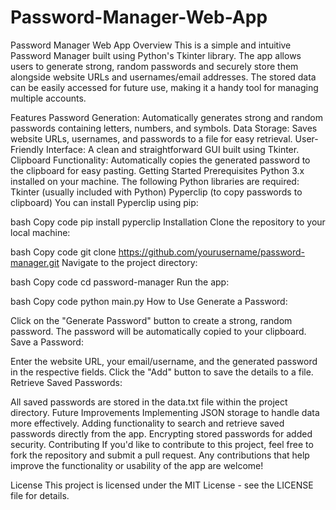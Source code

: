 # Password-Manager-Web-App

Password Manager Web App
Overview
This is a simple and intuitive Password Manager built using Python's Tkinter library. The app allows users to generate strong, random passwords and securely store them alongside website URLs and usernames/email addresses. The stored data can be easily accessed for future use, making it a handy tool for managing multiple accounts.

Features
Password Generation: Automatically generates strong and random passwords containing letters, numbers, and symbols.
Data Storage: Saves website URLs, usernames, and passwords to a file for easy retrieval.
User-Friendly Interface: A clean and straightforward GUI built using Tkinter.
Clipboard Functionality: Automatically copies the generated password to the clipboard for easy pasting.
Getting Started
Prerequisites
Python 3.x installed on your machine.
The following Python libraries are required:
Tkinter (usually included with Python)
Pyperclip (to copy passwords to clipboard)
You can install Pyperclip using pip:

bash
Copy code
pip install pyperclip
Installation
Clone the repository to your local machine:

bash
Copy code
git clone https://github.com/yourusername/password-manager.git
Navigate to the project directory:

bash
Copy code
cd password-manager
Run the app:

bash
Copy code
python main.py
How to Use
Generate a Password:

Click on the "Generate Password" button to create a strong, random password.
The password will be automatically copied to your clipboard.
Save a Password:

Enter the website URL, your email/username, and the generated password in the respective fields.
Click the "Add" button to save the details to a file.
Retrieve Saved Passwords:

All saved passwords are stored in the data.txt file within the project directory.
Future Improvements
Implementing JSON storage to handle data more effectively.
Adding functionality to search and retrieve saved passwords directly from the app.
Encrypting stored passwords for added security.
Contributing
If you'd like to contribute to this project, feel free to fork the repository and submit a pull request. Any contributions that help improve the functionality or usability of the app are welcome!

License
This project is licensed under the MIT License - see the LICENSE file for details.
